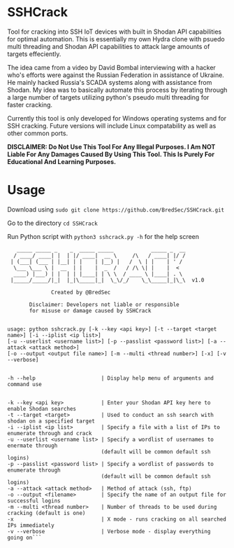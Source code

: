 # SSHCrack
Tool for cracking into SSH IoT devices with built in Shodan API capabilities for optimal automation. This is essentially my own Hydra clone with psuedo multi threading and Shodan API capabilities to attack large amounts of targets effeciently.

The idea came from a video by David Bombal interviewing with a hacker who's efforts were against the Russian Federation in assistance of Ukraine. He mainly hacked Russia's SCADA systems along with assistance from Shodan. My idea was to basically automate this process by iterating through a large number of targets utilizing python's pseudo multi threading for faster cracking.

Currently this tool is only developed for Windows operating systems and for SSH cracking. Future versions will include Linux compatability as well as other common ports.

**DISCLAIMER: Do Not Use This Tool For Any Illegal Purposes. I Am NOT Liable For Any Damages Caused By Using This Tool. This Is Purely For Educational And Learning Purposes.**

# Usage
Download using `sudo git clone https://github.com/BredSec/SSHCrack.git`

Go to the directory `cd SSHCrack`

Run Python script with `python3 sshcrack.py -h` for the help screen
```
   _____ _____ _    _  _____ _____            _____ _  __
  / ____/ ____| |  | |/ ____|  __ \     /\   / ____| |/ /
 | (___| (___ | |__| | |    | |__) |   /  \ | |    | ' /
  \___ \___ \ |  __  | |    |  _  /   / /\ \| |    |  <
  ____) |___) | |  | | |____| | \ \  / ____ \ |____| . \
 |_____/_____/|_|  |_|\_____|_|  \_\/_/    \_\_____|_|\_\  v1.0

              Created by @BredSec

       Disclaimer: Developers not liable or responsible
       for misuse or damage caused by SSHCrack


usage: python sshcrack.py [-k --key <api key>] [-t --target <target name>] [-i --iplist <ip list>]
[-u --userlist <username list>] [-p --passlist <password list>] [-a --attack <attack method>]
[-o --output <output file name>] [-m --multi <thread number>] [-x] [-v --verbose]


-h --help                     | Display help menu of arguments and command use


-k --key <api key>            | Enter your Shodan API key here to enable Shodan searches
-t --target <target>          | Used to conduct an ssh search with shodan on a specified target
-i --iplist <ip list>         | Specify a file with a list of IPs to enumerate through and crack
-u --userlist <username list> | Specify a wordlist of usernames to enermate through
                              (default will be common default ssh logins)
-p --passlist <password list> | Specify a wordlist of passwords to enumerate through
                              (default will be common default ssh logins)
-a --attack <attack method>   | Method of attack (ssh, ftp)
-o --output <filename>        | Specify the name of an output file for successful logins
-m --multi <thread number>    | Number of threads to be used during cracking (default is one)
-x                            | X mode - runs cracking on all searched IPs immediately
-v --verbose                  | Verbose mode - display everything going on```
